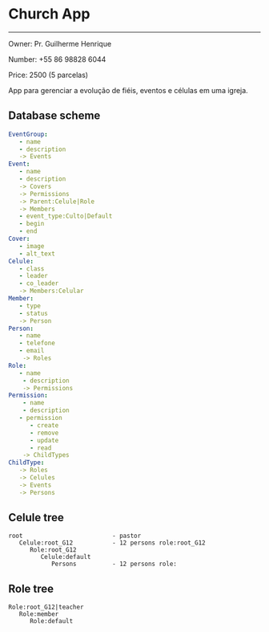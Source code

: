 # Church App

---



Owner: Pr. Guilherme Henrique 

Number: +55 86 98828 6044

Price: 2500 (5 parcelas)



App para gerenciar a evolução de fiéis, eventos e células em uma igreja.



## Database scheme

```yaml
EventGroup:
   - name
   - description
   -> Events
Event:
   - name
   - description
   -> Covers
   -> Permissions
   -> Parent:Celule|Role
   -> Members
   - event_type:Culto|Default
   - begin
   - end
Cover:
   - image
   - alt_text
Celule:
   - class
   - leader
   - co_leader
   -> Members:Celular
Member:
   - type
   - status
   -> Person
Person:
   - name
   - telefone
   - email
    -> Roles
Role:
   - name
    - description
    -> Permissions
Permission:
    - name
    - description
   - permission
      - create
      - remove
      - update
      - read
    -> ChildTypes
ChildType:
   -> Roles
   -> Celules
   -> Events
   -> Persons

```



## Celule tree



```tree
root                         - pastor
   Celule:root_G12           - 12 persons role:root_G12
      Role:root_G12
         Celule:default
            Persons          - 12 persons role:
```

## Role tree

```tree
Role:root_G12|teacher
   Role:member
      Role:default
```
